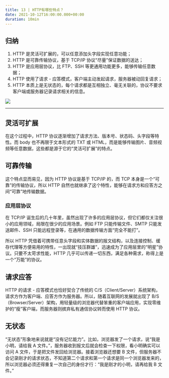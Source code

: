 ```yaml
---
title: 13 | HTTP有哪些特点？
date: 2021-10-12T16:00:00.000+00:00
duration: 10min
---
```


## 归纳

1. HTTP 是灵活可扩展的，可以任意添加头字段实现任意功能；
2. HTTP 是可靠传输协议，基于 TCP/IP 协议“尽量”保证数据的送达；
3. HTTP 是应用层协议，比 FTP、SSH 等更通用功能更多，能够传输任意数据；
4. HTTP 使用了请求 - 应答模式，客户端主动发起请求，服务器被动回复请求；
5. HTTP 本质上是无状态的，每个请求都是互相独立、毫无关联的，协议不要求客户端或服务器记录请求相关的信息。
   
![](https://static001.geekbang.org/resource/image/78/4a/7808b195c921e0685958c20509855d4a.png)

---

## 灵活可扩展

在这个过程中，HTTP 协议逐渐增加了请求方法、版本号、状态码、头字段等特性。而 body 也不再限于文本形式的 TXT 或 HTML，而是能够传输图片、音频视频等任意数据，这些都是源于它的“灵活可扩展”的特点。

## 可靠传输

这个特点显而易见，因为 HTTP 协议是基于 TCP/IP 的，而 TCP 本身是一个“可靠”的传输协议，所以 HTTP 自然也就继承了这个特性，能够在请求方和应答方之间“可靠”地传输数据。

### 应用层协议

在 TCP/IP 诞生后的几十年里，虽然出现了许多的应用层协议，但它们都仅关注很小的应用领域，局限在很少的应用场景。例如 FTP 只能传输文件、SMTP 只能发送邮件、SSH 只能远程登录等，在通用的数据传输方面“完全不能打”。

所以 HTTP 凭借着可携带任意头字段和实体数据的报文结构，以及连接控制、缓存代理等方便易用的特性，一出现就“技压群雄”，迅速成为了应用层里的“明星”协议。只要不太苛求性能，HTTP 几乎可以传递一切东西，满足各种需求，称得上是一个“万能”的协议。

## 请求应答

HTTP 的请求 - 应答模式也恰好契合了传统的 C/S（Client/Server）系统架构，请求方作为客户端、应答方作为服务器。所以，随着互联网的发展就出现了 B/S（Browser/Server）架构，用轻量级的浏览器代替笨重的客户端应用，实现零维护的“瘦”客户端，而服务器则摈弃私有通信协议转而使用 HTTP 协议。

## 无状态

“无状态”形象地来说就是“没有记忆能力”。比如，浏览器发了一个请求，说“我是小明，请给我 A 文件。”，服务器收到报文后就会检查一下权限，看小明确实可以访问 A 文件，于是把文件发回给浏览器。接着浏览器还想要 B 文件，但服务器不会记录刚才的请求状态，不知道第二个请求和第一个请求是同一个浏览器发来的，所以浏览器必须还得重复一次自己的身份才行：“我是刚才的小明，请再给我 B 文件。”